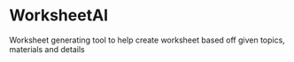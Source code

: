 # WorksheetAI
 Worksheet generating tool to help create worksheet based off given topics, materials and details
